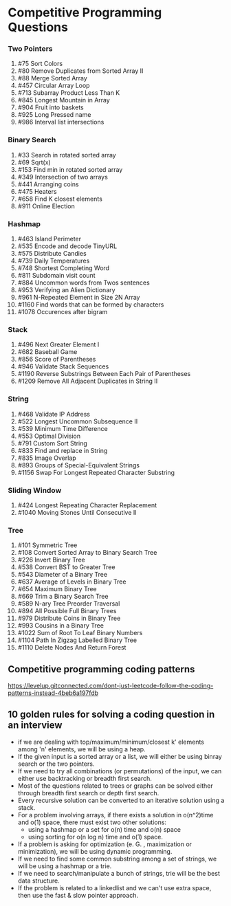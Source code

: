 # Competitive Programming Questions

### Two Pointers

1. #75 Sort Colors
2. #80 Remove Duplicates from Sorted Array II
3. #88 Merge Sorted Array
4. #457 Circular Array Loop
5. #713 Subarray Product Less Than K
6. #845 Longest Mountain in Array
7. #904 Fruit into baskets
8. #925 Long Pressed name
9. #986 Interval list intersections

### Binary Search

1. #33 Search in rotated sorted array
2. #69 Sqrt(x)
3. #153 Find min in rotated sorted array
4. #349 Intersection of two arrays
5. #441 Arranging coins
6. #475 Heaters
7. #658 Find K closest elements
8. #911 Online Election

### Hashmap

1. #463 Island Perimeter
2. #535 Encode and decode TinyURL
3. #575 Distribute Candies
4. #739 Daily Temperatures
5. #748 Shortest Completing Word
6. #811 Subdomain visit count
7. #884 Uncommon words from Twos sentences
8. #953 Verifying an Alien Dictionary
9. #961 N-Repeated Element in Size 2N Array
10. #1160 Find words that can be formed by characters
11. #1078 Occurences after bigram

### Stack

1. #496 Next Greater Element I
2. #682 Baseball Game
3. #856 Score of Parentheses
4. #946 Validate Stack Sequences
5. #1190 Reverse Substrings Between Each Pair of Parentheses
6. #1209 Remove All Adjacent Duplicates in String II

### String

1. #468 Validate IP Address
2. #522 Longest Uncommon Subsequence II
3. #539 Minimum Time Difference
4. #553 Optimal Division
5. #791 Custom Sort String
6. #833 Find and replace in String
7. #835 Image Overlap
8. #893 Groups of Special-Equivalent Strings
9. #1156 Swap For Longest Repeated Character Substring

### Sliding Window

1. #424 Longest Repeating Character Replacement
2. #1040 Moving Stones Until Consecutive II

### Tree

1. #101 Symmetric Tree
2. #108 Convert Sorted Array to Binary Search Tree
3. #226 Invert Binary Tree
4. #538 Convert BST to Greater Tree
5. #543 Diameter of a Binary Tree
6. #637 Average of Levels in Binary Tree
7. #654 Maximum Binary Tree
8. #669 Trim a Binary Search Tree
9. #589 N-ary Tree Preorder Traversal
10. #894 All Possible Full Binary Trees
11. #979 Distribute Coins in Binary Tree
12. #993 Cousins in a Binary Tree
13. #1022 Sum of Root To Leaf Binary Numbers
14. #1104 Path In Zigzag Labelled Binary Tree
15. #1110 Delete Nodes And Return Forest

## Competitive programming coding patterns

https://levelup.gitconnected.com/dont-just-leetcode-follow-the-coding-patterns-instead-4beb6a197fdb

## 10 golden rules for solving a coding question in an interview

- if we are dealing with top/maximum/minimum/closest k' elements among 'n' elements, we will be using a heap.
- If the given input is a sorted array or a list, we will either be using binray search or the two pointers.
- If we need to try all combinations (or permutations) of the input, we can either use backtracking or breadth first search.
- Most of the questions related to trees or graphs can be solved either through breadth first search or depth first search.
- Every recursive solution can be converted to an iterative solution using a stack.
- For a problem involving arrays, if there exists a solution in o(n^2)time and o(1) space, there must exist two other solutions:
    - using a hashmap or a set for o(n) time and o(n) space
    - using sorting for o(n log n) time and o(1) space.
- If a problem is asking for optimization (e. G. , maximization or minimization), we will be using dynamic programming.
- If we need to find some common substring among a set of strings, we will be using a hashmap or a trie.
- If we need to search/manipulate a bunch of strings, trie will be the best data structure.
- If the problem is related to a linkedlist and we can't use extra space, then use the fast & slow pointer approach.
